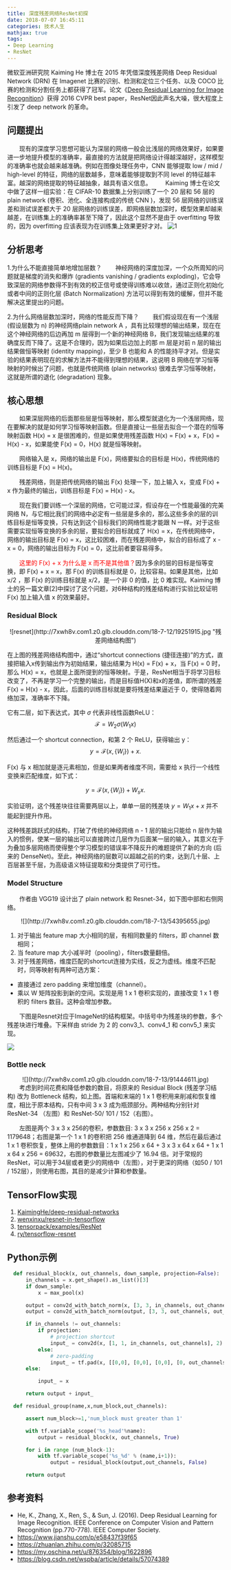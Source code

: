 ```yaml
---
title: 深度残差网络ResNet初探
date: 2018-07-07 16:45:11
categories: 技术人生
mathjax: true
tags:
- Deep Learning
- ResNet
---
```


微软亚洲研究院 Kaiming He 博士在 2015 年凭借深度残差网络 Deep Residual Network (DRN) 在 Imagenet 比赛的识别、检测和定位三个任务、以及 COCO 比赛的检测和分割任务上都获得了冠军。论文《[Deep Residual Learning for Image Recognition](https://arxiv.org/abs/1512.03385)》获得 2016 CVPR best paper，ResNet因此声名大噪，很大程度上引发了 deep network 的革命。

<!-- more -->

## 问题提出

　　现有的深度学习思想可能认为深层的网络一般会比浅层的网络效果好，如果要进一步地提升模型的准确率，最直接的方法就是把网络设计得越深越好，这样模型的准确率也就会越来越准确。例如在图像处理任务中，CNN 能够提取 low / mid / high-level 的特征，网络的层数越多，意味着能够提取到不同 level 的特征越丰富。越深的网络提取的特征越抽象，越具有语义信息。
　　Kaiming 博士在论文中做了这样一组实验：在 CIFAR-10 数据集上分别训练了一个 20 层和 56 层的 plain network (卷积、池化、全连接构成的传统 CNN )，发现 56 层网络的训练误差和测试误差都大于 20 层网络的训练误差，即网络层数加深时，模型效果却越来越差，在训练集上的准确率甚至下降了，因此这个显然不是由于 overfitting 导致的，因为 overfitting 应该表现为在训练集上效果更好才对。
![1](https://pic1.zhimg.com/80/v2-610d3278e94bf1eee9d9bebc0820b680_hd.jpg)

## 分析思考

1.为什么不能直接简单地增加层数？
　　神经网络的深度加深，一个众所周知的问题就是梯度的消失和爆炸 (gradients vanishing / gradients exploding)，它会导致深层的网络参数得不到有效的校正信号或使得训练难以收敛，通过正则化初始化或者中间的正则化层 (Batch Normalization) 方法可以得到有效的缓解，但并不能解决这里提出的问题。

2.为什么网络层数加深时，网络的性能反而下降？
　　我们假设现在有一个浅层 (假设层数为 n) 的神经网络plain network A ，具有比较理想的输出结果，现在在这个神经网络的后边再加 m 层得到一个新的神经网络 B，我们发现输出结果的准确度反而下降了。这是不合理的，因为如果后边加上的那 m 层是对前 n 层的输出结果做恒等映射 (identity mapping)，至少 B 也能和 A 的性能持平才对。但是实验的结果表明现在的求解方法并不能得到理想的结果，这说明 B 网络在学习恒等映射的时候出了问题，也就是传统网络 (plain networks) 很难去学习恒等映射，这就是所谓的退化 (degradation) 现象。

## 核心思想

　　如果深层网络的后面那些层是恒等映射，那么模型就退化为一个浅层网络，现在要解决的就是如何学习恒等映射函数。但是直接让一些层去拟合一个潜在的恒等映射函数 H(x) = x 是很困难的，但是如果使用残差函数 H(x) = F(x) + x，F(x) = H(x) - x，如果能使 F(x) = 0，H(x) 就是恒等映射。

　　网络输入是 x，网络的输出是 F(x)，网络要拟合的目标是 H(x)，传统网络的训练目标是 F(x) = H(x)。

　　残差网络，则是把传统网络的输出 F(x) 处理一下，加上输入 x，变成 F(x) + x 作为最终的输出，训练目标是 F(x) = H(x) - x。

　　现在我们要训练一个深层的网络，它可能过深，假设存在一个性能最强的完美网络 N，与它相比我们的网络中必定有一些层是多余的，那么这些多余的层的训练目标是恒等变换，只有达到这个目标我们的网络性能才能跟 N 一样。对于这些需要实现恒等变换的多余的层，要拟合的目标就成了 H(x) = x，在传统网络中，网络的输出目标是 F(x) = x，这比较困难，而在残差网络中，拟合的目标成了 x - x = 0，网络的输出目标为 F(x) = 0，这比前者要容易得多。

　　<font color="#f00">这里的 F(x) + x 为什么是 x 而不是其他值？</font>因为多余的层的目标是恒等变换，即 F(x) + x = x，那 F(x) 的训练目标就是 0，比较容易。如果是其他，比如 x/2 ，那 F(x) 的训练目标就是 x/2，是一个非 0 的值，比 0 难实现。Kaiming 博士的另一篇文章[2]中探讨了这个问题，对6种结构的残差结构进行实验比较证明 F(x) 加上输入值 x 的效果最好。

### Residual Block

<div align="center">![resnet](http://7xwh8v.com1.z0.glb.clouddn.com/18-7-12/19251915.jpg "残差网络结构图")</div>

在上图的残差网络结构图中，通过“shortcut connections (捷径连接)”的方式，直接把输入x传到输出作为初始结果，输出结果为 H(x) = F(x) + x，当 F(x) = 0 时，那么 H(x) = x，也就是上面所提到的恒等映射。于是，ResNet相当于将学习目标改变了，不再是学习一个完整的输出，而是目标值H(X)和x的差值，即所谓的残差F(x) = H(x) - x，因此，后面的训练目标就是要将残差结果逼近于 0，使得随着网络加深，准确率不下降。

它有二层，如下表达式，其中 $\sigma$ 代表非线性函数ReLU：
$$\mathcal{F} = W_2\sigma(W_1x)$$

然后通过一个 shortcut connection，和第 2 个 ReLU，获得输出 y：
$${y}= \mathcal{F}({x}, \{W_{i}\}) + {x}.$$

F(x) 与 x 相加就是逐元素相加，但是如果两者维度不同，需要给 x 执行一个线性变换来匹配维度，如下式：

$${y}= \mathcal{F}({x}, \{W_{i}\}) + W_s{x}.$$

实验证明，这个残差块往往需要两层以上，单单一层的残差块 $y = W_1x + x$ 并不能起到提升作用。

这种残差跳跃式的结构，打破了传统的神经网络 n - 1 层的输出只能给 n 层作为输入的惯例，使某一层的输出可以直接跨过几层作为后面某一层的输入，其意义在于为叠加多层网络而使得整个学习模型的错误率不降反升的难题提供了新的方向 (后来的 DenseNet)。至此，神经网络的层数可以超越之前的约束，达到几十层、上百层甚至千层，为高级语义特征提取和分类提供了可行性。

### Model Structure

　　作者由 VGG19 设计出了 plain network 和 Resnet-34，如下图中部和右侧网络。

<div align="center">![](http://7xwh8v.com1.z0.glb.clouddn.com/18-7-13/54395655.jpg)</div>

1. 对于输出 feature map 大小相同的层，有相同数量的 filters，即 channel 数相同；
2. 当 feature map 大小减半时（pooling），filters数量翻倍。
3. 对于残差网络，维度匹配的shortcut连接为实线，反之为虚线。维度不匹配时，同等映射有两种可选方案：
  - 直接通过 zero padding 来增加维度（channel）。
  - 乘以 W 矩阵投影到新的空间。实现是用 1 x 1 卷积实现的，直接改变 1 x 1 卷积的 filters 数目。这种会增加参数。

　　下图是Resnet对应于ImageNet的结构框架。中括号中为残差块的参数，多个残差块进行堆叠。下采样由 stride 为 2 的 conv3_1、conv4_1 和 conv5_1 来实现。

![](http://7xwh8v.com1.z0.glb.clouddn.com/18-7-13/99454670.jpg)

### Bottle neck

<div align="center">![](http://7xwh8v.com1.z0.glb.clouddn.com/18-7-13/91444611.jpg)</div>
　　考虑到时间花费和降低参数的数目，将原来的 Residual Block (残差学习结构) 改为 Bottleneck 结构，如上图。首端和末端的 1 x 1 卷积用来削减和恢复维度，相比于原本结构，只有中间 3 x 3 成为瓶颈部分。两种结构分别针对 ResNet-34 （左图）和 ResNet-50/ 101 / 152（右图）。

　　左图是两个 3 x 3 x 256的卷积，参数数目: 3 x 3 x 256 x 256 x 2 = 1179648；右图是第一个 1 x 1 的卷积把 256 维通道降到 64 维，然后在最后通过 1 x 1 卷积恢复，整体上用的参数数目：1 x 1 x 256 x 64 + 3 x 3 x 64 x 64 + 1 x 1 x 64 x 256 = 69632，右图的参数量比左图减少了 16.94 倍。对于常规的ResNet，可以用于34层或者更少的网络中（左图），对于更深的网络（如50 / 101 / 152层），则使用右图，其目的是减少计算和参数量。

## TensorFlow实现

1. [KaimingHe/deep-residual-networks](https://github.com/KaimingHe/deep-residual-networks)
2. [wenxinxu/resnet-in-tensorflow](https://github.com/wenxinxu/resnet-in-tensorflow)
3. [tensorpack/examples/ResNet](https://github.com/tensorpack/tensorpack/tree/master/examples/ResNet)
4. [ry/tensorflow-resnet](https://github.com/ry/tensorflow-resnet)

## Python示例

```python
  def residual_block(x, out_channels, down_sample, projection=False):
      in_channels = x.get_shape().as_list()[3]
      if down_sample:
          x = max_pool(x)

      output = conv2d_with_batch_norm(x, [3, 3, in_channels, out_channels], 1)
      output = conv2d_with_batch_norm(output, [3, 3, out_channels, out_channels], 1)

      if in_channels != out_channels:
          if projection:
              # projection shortcut
              input_ = conv2d(x, [1, 1, in_channels, out_channels], 2)
          else:
              # zero-padding
              input_ = tf.pad(x, [[0,0], [0,0], [0,0], [0, out_channels - in_channels]])
      else:

          input_ = x

      return output + input_

  def residual_group(name,x,num_block,out_channels):

      assert num_block>=1,'num_block must greater than 1'

      with tf.variable_scope('%s_head'%name):
          output = residual_block(x, out_channels, True)

      for i in range (num_block-1):
          with tf.variable_scope('%s_%d' % (name,i+1)):
              output = residual_block(output,out_channels, False)

      return output
```

## 参考资料

- He, K., Zhang, X., Ren, S., & Sun, J. (2016). Deep Residual Learning for Image Recognition. IEEE Conference on Computer Vision and Pattern Recognition (pp.770-778). IEEE Computer Society.
- https://www.jianshu.com/p/e58437f39f65
- https://zhuanlan.zhihu.com/p/32085715
- https://my.oschina.net/u/876354/blog/1622896
- https://blog.csdn.net/wspba/article/details/57074389
